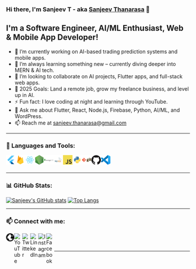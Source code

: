 ### Hi there, I'm Sanjeev T - aka [Sanjeev Thanarasa](https://sanjeev-thanarasa.github.io/my-portfolio/) 👋

## I'm a Software Engineer, AI/ML Enthusiast, Web & Mobile App Developer!
- 🔭 I’m currently working on AI-based trading prediction systems and mobile apps.
- 🌱 I’m always learning something new – currently diving deeper into MERN & AI tech.
- 👯 I’m looking to collaborate on AI projects, Flutter apps, and full-stack web apps.
- 🥅 2025 Goals: Land a remote job, grow my freelance business, and level up in AI.
- ⚡ Fun fact: I love coding at night and learning through YouTube.
- 💬 Ask me about Flutter, React, Node.js, Firebase, Python, AI/ML, and WordPress.
- 📫 Reach me at sanjeev.thanarasa@gmail.com

---

### 🚀 Languages and Tools:

[<img align="left" alt="Flutter" width="26px" src="https://raw.githubusercontent.com/github/explore/master/topics/flutter/flutter.png" />][websiteprofile]
[<img align="left" alt="Firebase" width="26px" src="https://raw.githubusercontent.com/github/explore/master/topics/firebase/firebase.png" />][websiteprofile]
[<img align="left" alt="React" width="26px" src="https://raw.githubusercontent.com/github/explore/master/topics/react/react.png" />][websiteprofile]
[<img align="left" alt="Node.js" width="26px" src="https://raw.githubusercontent.com/github/explore/master/topics/nodejs/nodejs.png" />][websiteprofile]
[<img align="left" alt="MongoDB" width="26px" src="https://raw.githubusercontent.com/github/explore/master/topics/mongodb/mongodb.png" />][websiteprofile]
[<img align="left" alt="MySQL" width="26px" src="https://raw.githubusercontent.com/github/explore/master/topics/mysql/mysql.png" />][websiteprofile]
[<img align="left" alt="JavaScript" width="26px" src="https://raw.githubusercontent.com/github/explore/master/topics/javascript/javascript.png" />][websiteprofile]
[<img align="left" alt="Python" width="26px" src="https://raw.githubusercontent.com/github/explore/master/topics/python/python.png" />][websiteprofile]
[<img align="left" alt="Git" width="26px" src="https://raw.githubusercontent.com/github/explore/master/topics/git/git.png" />][websiteprofile]
[<img align="left" alt="GitHub" width="26px" src="https://raw.githubusercontent.com/github/explore/master/topics/github/github.png" />][websiteprofile]
[<img align="left" alt="VS Code" width="26px" src="https://raw.githubusercontent.com/github/explore/master/topics/visual-studio-code/visual-studio-code.png" />][websiteprofile]

<br />
<br />

---

### 📊 GitHub Stats:

[![Sanjeev's GitHub stats](https://github-readme-stats.vercel.app/api?username=sanjeev-thanarasa&count_private=true&show_icons=true&theme=radical)](https://github.com/sanjeev-thanarasa)
[![Top Langs](https://github-readme-stats.vercel.app/api/top-langs/?username=sanjeev-thanarasa&layout=compact&theme=radical)](https://github.com/sanjeev-thanarasa)

---

### 📫 Connect with me:

[<img align="left" alt="Website" width="22px" src="https://raw.githubusercontent.com/iconic/open-iconic/master/svg/globe.svg" />][websiteprofile]
[<img align="left" alt="YouTube" width="22px" src="https://cdn.jsdelivr.net/npm/simple-icons@v3/icons/youtube.svg" />][youtube]
[<img align="left" alt="Twitter" width="22px" src="https://cdn.jsdelivr.net/npm/simple-icons@v3/icons/twitter.svg" />][twitter]
[<img align="left" alt="LinkedIn" width="22px" src="https://cdn.jsdelivr.net/npm/simple-icons@v3/icons/linkedin.svg" />][linkedin]
[<img align="left" alt="Instagram" width="22px" src="https://cdn.jsdelivr.net/npm/simple-icons@v3/icons/instagram.svg" />][instagram]
[<img align="left" alt="Facebook" width="22px" src="https://cdn.jsdelivr.net/npm/simple-icons@v3/icons/facebook.svg" />][facebook]

<br />
<br />

---

[facebook]: https://www.facebook.com/share/16R1j7Zc5a/?mibextid=wwXIfr
[twitter]: https://x.com/sanjeev_1968?s=11
[youtube]: https://www.youtube.com/@sanjeevthanarasa3529
[instagram]: https://www.instagram.com/sanji_meenu?igsh=eHh5NjNlbjd1MmQx&utm_source=qr
[linkedin]: https://www.linkedin.com/in/sanjeev-thanarasa-5624a21aa?utm_source=share&utm_campaign=share_via&utm_content=profile&utm_medium=ios_app
[websiteprofile]: https://sanjeev-thanarasa.github.io/my-portfolio/

